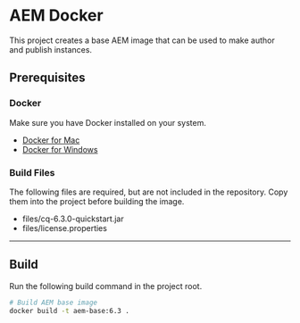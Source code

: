 # AEM Docker 

This project creates a base AEM image that can be used to make author and publish instances.

## Prerequisites

### Docker

Make sure you have Docker installed on your system.

* [Docker for Mac](https://store.docker.com/editions/community/docker-ce-desktop-mac)
* [Docker for Windows](https://store.docker.com/editions/community/docker-ce-desktop-windows)

### Build Files

The following files are required, but are not included in the repository. Copy them into the project before building the image.

* files/cq-6.3.0-quickstart.jar
* files/license.properties

---

## Build

Run the following build command in the project root.

```sh
# Build AEM base image
docker build -t aem-base:6.3 .
```
